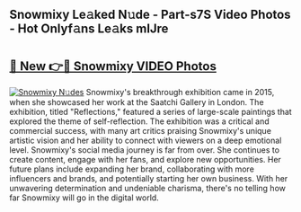 ## Snowmixy Le𝚊ked N𝚞de - Part-s7S Video Photos - Hot Onlyf𝚊ns Le𝚊ks mIJre

# <h2><a href="http://ab46178.deff.icu/?id=Snowmixy">🔗 New 👉🔴 Snowmixy VIDEO Photos</a></h2>

[![Snowmixy N𝚞des](https://i.imgur.com/rIISA9y.gif)](http://ab46178.deff.icu/?id=Snowmixy)
Snowmixy's breakthrough exhibition came in 2015, when she showcased her work at the Saatchi Gallery in London. The exhibition, titled "Reflections," featured a series of large-scale paintings that explored the theme of self-reflection. The exhibition was a critical and commercial success, with many art critics praising Snowmixy's unique artistic vision and her ability to connect with viewers on a deep emotional level. Snowmixy's social media journey is far from over. She continues to create content, engage with her fans, and explore new opportunities. Her future plans include expanding her brand, collaborating with more influencers and brands, and potentially starting her own business. With her unwavering determination and undeniable charisma, there's no telling how far Snowmixy will go in the digital world.
